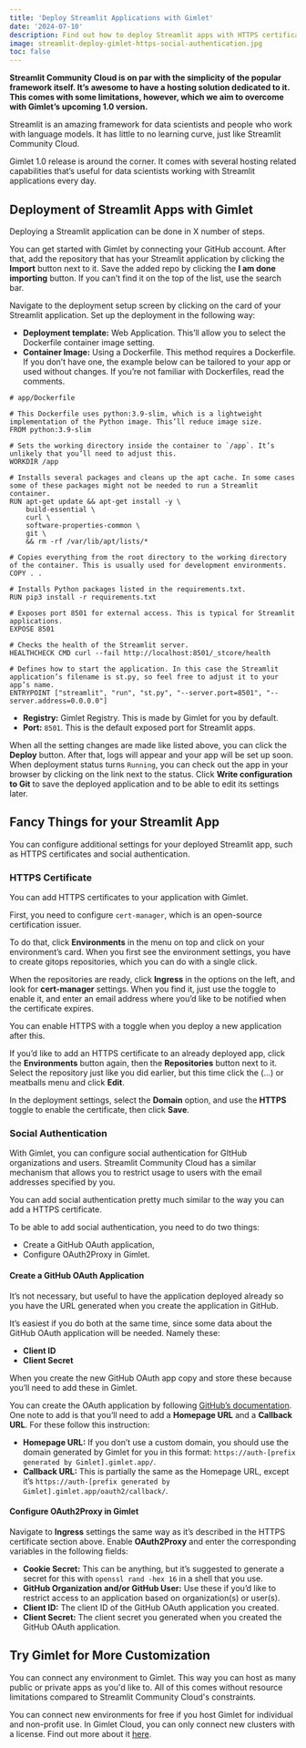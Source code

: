 ```yaml
---
title: 'Deploy Streamlit Applications with Gimlet'
date: '2024-07-10'
description: Find out how to deploy Streamlit apps with HTTPS certificate and social authentication using Gimlet.
image: streamlit-deploy-gimlet-https-social-authentication.jpg
toc: false
---
```


**Streamlit Community Cloud is on par with the simplicity of the popular framework itself. It’s awesome to have a hosting solution dedicated to it. This comes with some limitations, however, which we aim to overcome with Gimlet’s upcoming 1.0 version.**

Streamlit is an amazing framework for data scientists and people who work with language models. It has little to no learning curve, just like Streamlit Community Cloud.

Gimlet 1.0 release is around the corner. It comes with several hosting related capabilities that’s useful for data scientists working with Streamlit applications every day.

## Deployment of Streamlit Apps with Gimlet

Deploying a Streamlit application can be done in X number of steps.

You can get started with Gimlet by connecting your GitHub account. After that, add the repository that has your Streamlit application by clicking the **Import** button next to it. Save the added repo by clicking the **I am done importing** button. If you can’t find it on the top of the list, use the search bar.

Navigate to the deployment setup screen by clicking on the card of your Streamlit application. Set up the deployment in the following way:

- **Deployment template:** Web Application. This’ll allow you to select the Dockerfile container image setting.
- **Container Image:** Using a Dockerfile. This method requires a Dockerfile. If you don’t have one, the example below can be tailored to your app or used without changes. If you’re not familiar with Dockerfiles, read the comments.

```
# app/Dockerfile

# This Dockerfile uses python:3.9-slim, which is a lightweight implementation of the Python image. This’ll reduce image size.
FROM python:3.9-slim

# Sets the working directory inside the container to `/app`. It’s unlikely that you’ll need to adjust this.
WORKDIR /app

# Installs several packages and cleans up the apt cache. In some cases some of these packages might not be needed to run a Streamlit container.
RUN apt-get update && apt-get install -y \
    build-essential \
    curl \
    software-properties-common \
    git \
    && rm -rf /var/lib/apt/lists/*

# Copies everything from the root directory to the working directory of the container. This is usually used for development environments.
COPY . .

# Installs Python packages listed in the requirements.txt.
RUN pip3 install -r requirements.txt

# Exposes port 8501 for external access. This is typical for Streamlit applications.
EXPOSE 8501

# Checks the health of the Streamlit server.
HEALTHCHECK CMD curl --fail http://localhost:8501/_stcore/health

# Defines how to start the application. In this case the Streamlit application’s filename is st.py, so feel free to adjust it to your app’s name.
ENTRYPOINT ["streamlit", "run", "st.py", "--server.port=8501", "--server.address=0.0.0.0"]
```

- **Registry:** Gimlet Registry. This is made by Gimlet for you by default.
- **Port:** `8501`. This is the default exposed port for Streamlit apps.

When all the setting changes are made like listed above, you can click the **Deploy** button. After that, logs will appear and your app will be set up soon. When deployment status turns `Running`, you can check out the app in your browser by clicking on the link next to the status. Click **Write configuration to Git** to save the deployed application and to be able to edit its settings later.

## Fancy Things for your Streamlit App

You can configure additional settings for your deployed Streamlit app, such as HTTPS certificates and social authentication.

### HTTPS Certificate

You can add HTTPS certificates to your application with Gimlet.

First, you need to configure `cert-manager`, which is an open-source certification issuer.

To do that, click **Environments** in the menu on top and click on your environment’s card. When you first see the environment settings, you have to create gitops repositories, which you can do with a single click.

When the repositories are ready, click **Ingress** in the options on the left, and look for **cert-manager** settings. When you find it, just use the toggle to enable it, and enter an email address where you’d like to be notified when the certificate expires.

You can enable HTTPS with a toggle when you deploy a new application after this.

If you’d like to add an HTTPS certificate to an already deployed app, click the **Environments** button again, then the **Repositories** button next to it. Select the repository just like you did earlier, but this time click the (...) or meatballs menu and click **Edit**.

In the deployment settings, select the **Domain** option, and use the **HTTPS** toggle to enable the certificate, then click **Save**.

### Social Authentication

With Gimlet, you can configure social authentication for GItHub organizations and users. Streamlit Community Cloud has a similar mechanism that allows you to restrict usage to users with the email addresses specified by you.

You can add social authentication pretty much similar to the way you can add a HTTPS certificate.

To be able to add social authentication, you need to do two things:
- Create a GitHub OAuth application,
- Configure OAuth2Proxy in Gimlet.

#### Create a GitHub OAuth Application

It’s not necessary, but useful to have the application deployed already so you have the URL generated when you create the application in GitHub.

It’s easiest if you do both at the same time, since some data about the GitHub OAuth application will be needed. Namely these:
- **Client ID**
- **Client Secret**

When you create the new GitHub OAuth app copy and store these because you’ll need to add these in Gimlet.

You can create the OAuth application by following [GitHub’s documentation](https://docs.github.com/en/apps/oauth-apps/building-oauth-apps/creating-an-oauth-app). One note to add is that you’ll need to add a **Homepage URL** and a **Callback URL**. For these follow this instruction:

- **Homepage URL:** If you don’t use a custom domain, you should use the domain generated by Gimlet for you in this format: `https://auth-[prefix generated by Gimlet].gimlet.app/`.
- **Callback URL:** This is partially the same as the Homepage URL, except it’s `https://auth-[prefix generated by Gimlet].gimlet.app/oauth2/callback/`.

#### Configure OAuth2Proxy in Gimlet

Navigate to **Ingress** settings the same way as it’s described in the HTTPS certificate section above. Enable **OAuth2Proxy** and enter the corresponding variables in the following fields:

- **Cookie Secret:** This can be anything, but it’s suggested to generate a secret for this with `openssl rand -hex 16` in a shell that you use.
- **GitHub Organization and/or GitHub User:** Use these if you’d like to restrict access to an application based on organization(s) or user(s).
- **Client ID:** The client ID of the GitHub OAuth application you created.
- **Client Secret:** The client secret you generated when you created the GitHub OAuth application.

## Try Gimlet for More Customization

You can connect any environment to Gimlet. This way you can host as many public or private apps as you'd like to. All of this comes without resource limitations compared to Streamlit Community Cloud's constraints.

You can connect new environments for free if you host Gimlet for individual and non-profit use. In Gimlet Cloud, you can only connect new clusters with a license. Find out more about it [here](https://gimlet.io/pricing).
